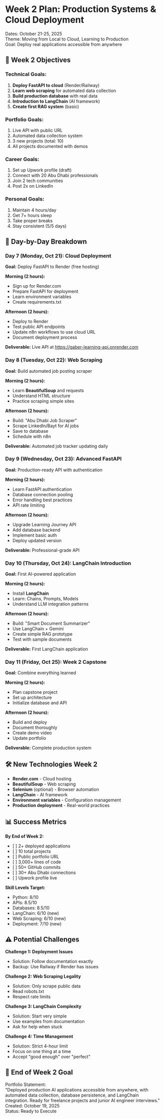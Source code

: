 # **Week 2 Plan: Production Systems & Cloud Deployment**

Dates: October 21-25, 2025  
Theme: Moving from Local to Cloud, Learning to Production  
Goal: Deploy real applications accessible from anywhere

## **🎯 Week 2 Objectives**

### **Technical Goals:**

1. **Deploy FastAPI to cloud** (Render/Railway)  
2. **Learn web scraping** for automated data collection  
3. **Build production database** with real data  
4. **Introduction to LangChain** (AI framework)  
5. **Create first RAG system** (basic)

### **Portfolio Goals:**

1. Live API with public URL  
2. Automated data collection system  
3. 3 new projects (total: 10\)  
4. All projects documented with demos

### **Career Goals:**

1. Set up Upwork profile (draft)  
2. Connect with 20 Abu Dhabi professionals  
3. Join 2 tech communities  
4. Post 2x on LinkedIn

### **Personal Goals:**

1. Maintain 4 hours/day  
2. Get 7+ hours sleep  
3. Take proper breaks  
4. Stay consistent (5/5 days)

## **📅 Day-by-Day Breakdown**

### **Day 7 (Monday, Oct 21): Cloud Deployment**

**Goal:** Deploy FastAPI to Render (free hosting)

**Morning (2 hours):**

* Sign up for Render.com  
* Prepare FastAPI for deployment  
* Learn environment variables  
* Create requirements.txt

**Afternoon (2 hours):**

* Deploy to Render  
* Test public API endpoints  
* Update n8n workflows to use cloud URL  
* Document deployment process

**Deliverable:** Live API at https://gaber-learning-api.onrender.com

### **Day 8 (Tuesday, Oct 22): Web Scraping**

**Goal:** Build automated job posting scraper

**Morning (2 hours):**

* Learn **BeautifulSoup** and requests  
* Understand HTML structure  
* Practice scraping simple sites

**Afternoon (2 hours):**

* Build: "Abu Dhabi Job Scraper"  
* Scrape LinkedIn/Bayt for AI jobs  
* Save to database  
* Schedule with n8n

**Deliverable:** Automated job tracker updating daily

### **Day 9 (Wednesday, Oct 23): Advanced FastAPI**

**Goal:** Production-ready API with authentication

**Morning (2 hours):**

* Learn FastAPI authentication  
* Database connection pooling  
* Error handling best practices  
* API rate limiting

**Afternoon (2 hours):**

* Upgrade Learning Journey API  
* Add database backend  
* Implement basic auth  
* Deploy updated version

**Deliverable:** Professional-grade API

### **Day 10 (Thursday, Oct 24): LangChain Introduction**

**Goal:** First AI-powered application

**Morning (2 hours):**

* Install **LangChain**  
* Learn: Chains, Prompts, Models  
* Understand LLM integration patterns

**Afternoon (2 hours):**

* Build: "Smart Document Summarizer"  
* Use LangChain \+ Gemini  
* Create simple RAG prototype  
* Test with sample documents

**Deliverable:** First LangChain application

### **Day 11 (Friday, Oct 25): Week 2 Capstone**

**Goal:** Combine everything learned

**Morning (2 hours):**

* Plan capstone project  
* Set up architecture  
* Initialize database and API

**Afternoon (2 hours):**

* Build and deploy  
* Document thoroughly  
* Create demo video  
* Update portfolio

**Deliverable:** Complete production system

## **🛠️ New Technologies Week 2**

* **Render.com** \- Cloud hosting  
* **BeautifulSoup** \- Web scraping  
* **Selenium** (optional) \- Browser automation  
* **LangChain** \- AI framework  
* **Environment variables** \- Configuration management  
* **Production deployment** \- Real-world practices

## **📊 Success Metrics**

**By End of Week 2:**

* \[ \] 2+ deployed applications  
* \[ \] 10 total projects  
* \[ \] Public portfolio URL  
* \[ \] 3,000+ lines of code  
* \[ \] 50+ GitHub commits  
* \[ \] 30+ Abu Dhabi connections  
* \[ \] Upwork profile live

**Skill Levels Target:**

* Python: 8/10  
* APIs: 8.5/10  
* Databases: 8.5/10  
* LangChain: 6/10 (new)  
* Web Scraping: 6/10 (new)  
* Deployment: 7/10 (new)

## **⚠️ Potential Challenges**

**Challenge 1: Deployment Issues**

* Solution: Follow documentation exactly  
* Backup: Use Railway if Render has issues

**Challenge 2: Web Scraping Legality**

* Solution: Only scrape public data  
* Read robots.txt  
* Respect rate limits

**Challenge 3: LangChain Complexity**

* Solution: Start very simple  
* Use examples from documentation  
* Ask for help when stuck

**Challenge 4: Time Management**

* Solution: Strict 4-hour limit  
* Focus on one thing at a time  
* Accept "good enough" over "perfect"

## **🎯 End of Week 2 Goal**

Portfolio Statement:  
"Deployed production AI applications accessible from anywhere, with automated data collection, database persistence, and LangChain integration. Ready for freelance projects and junior AI engineer interviews."  
Created: October 19, 2025  
Status: Ready to Execute